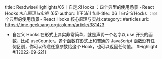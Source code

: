 title:: Readwise/Highlights/06｜自定义Hooks ：四个典型的使用场景 - React Hooks 核心原理与实战 (65)
author:: [[王沛]]
full-title:: 06｜自定义Hooks ：四个典型的使用场景 - React Hooks 核心原理与实战
category:: #articles
url:: https://time.geekbang.org/column/article/381423

- 自定义 Hooks 在形式上其实非常简单，就是声明一个名字以 use 开头的函数，比如 useCounter。这个函数在形式上和普通的 JavaScript 函数没有任何区别，你可以传递任意参数给这个 Hook，也可以返回任何值。 #Highlight #[[2022-09-22]]